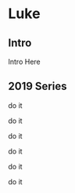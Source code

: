 # Luke

<script type="text/javascript" src="pageSetup.js"></script>


## Intro

Intro Here


## 2019 Series

do it

do it

do it

do it

do it

do it

<script>
  pageSetup();
</script>
